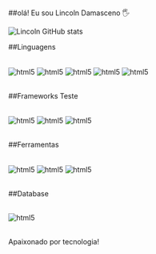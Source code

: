 ##olá! Eu sou Lincoln Damasceno 🖐️

![Lincoln GitHub stats](https://github-readme-stats.vercel.app/api?username=QaLincoln&show_icons=true&theme=dracula)


##Linguagens
<div style="display: inline_block"><br/>
  <img align="center" alt="html5" src="https://img.shields.io/badge/Python-14354C?style=for-the-badge&logo=python&logoColor=white" />  
  <img align="center" alt="html5" src="https://img.shields.io/badge/Go-00ADD8?style=for-the-badge&logo=go&logoColor=white" />
  <img align="center" alt="html5" src="https://img.shields.io/badge/HTML-239120?style=for-the-badge&logo=html5&logoColor=white" />
  <img align="center" alt="html5" src="https://img.shields.io/badge/JavaScript-323330?style=for-the-badge&logo=javascript&logoColor=F7DF1E" />
  <img align="center" alt="html5" src="https://www.youtube.com/watch?v=cRoBt6AZgjc" />
<div><br/>

##Frameworks Teste
<div style="display: inline_block"><br/>
  <img align="center" alt="html5" src="https://img.shields.io/badge/-cypress-%23E5E5E5?style=for-the-badge&logo=cypress&logoColor=058a5)" />
  <img align="center" alt="html5" src="https://img.shields.io/badge/-selenium-%43B02A?style=for-the-badge&logo=selenium&logoColor=white" />
  <img align="center" alt="html5" src="https://img.shields.io/badge/Postman-FF6C37?style=for-the-badge&logo=postman&logoColor=white" />
<div><br/>

##Ferramentas
<div style="display: inline_block"><br/>
  <img align="center" alt="html5" src="https://img.shields.io/badge/jira-%230A0FFF.svg?style=for-the-badge&logo=jira&logoColor=white" />
  <img align="center" alt="html5" src="https://img.shields.io/badge/github-%23121011.svg?style=for-the-badge&logo=github&logoColor=white" />
  <img align="center" alt="html5" src="https://img.shields.io/badge/git-%23F05033.svg?style=for-the-badge&logo=git&logoColor=white" />
<div><br/>


##Database
<div style="display: inline_block"><br/>
  <img align="center" alt="html5" src="https://img.shields.io/badge/PostgreSQL-316192?style=for-the-badge&logo=postgresql&logoColor=white" /> 
<div><br/>

Apaixonado por tecnologia!

